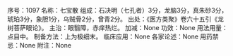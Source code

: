 序号：1097
名称：七宝散
组成：石决明（七孔者）3分，龙脑3分，真朱砂3分，琥珀3分，象胆1分，乌贼骨2分，曾青2分。
出处：《医方类聚》卷六十五引《龙树菩萨眼论》。
主治：眼翳障，赤痒热烂。
加减：None
功效：None
用法用量：点目中。
制备方法：上为极细末。
临床应用：None
各家论述：None
用药禁忌：None
附注：None
